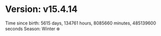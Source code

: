 # Version: v15.4.14
Time since birth: 5615 days, 134761 hours, 8085660 minutes, 485139600 seconds
Season: Winter ❄️
